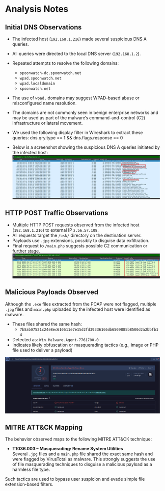 # Analysis Notes

## Initial DNS Observations

- The infected host (`192.168.1.216`) made several suspicious DNS A queries.
- All queries were directed to the local DNS server (`192.168.1.2`).
- Repeated attempts to resolve the following domains:

  - `spoonwatch-dc.spoonwatch.net`
  - `wpad.spoonwatch.net`
  - `wpad.localdomain`
  - `spoonwatch.net`

- The use of `wpad.` domains may suggest WPAD-based abuse or misconfigured name resolution.
- The domains are not commonly seen in benign enterprise networks and may be used as part of the malware’s command-and-control (C2) infrastructure or lateral movement.
- We used the following display filter in Wireshark to extract these queries:
  dns.qry.type == 1 && dns.flags.response == 0

- Below is a screenshot showing the suspicious DNS A queries initiated by the infected host:
![Suspicious DNS Queries](screenshots/suspicious_dns_queries.png)

## HTTP POST Traffic Observations

- Multiple HTTP POST requests observed from the infected host (`192.168.1.216`) to external IP `2.56.57.108`.
- All requests target the `/osk/` directory on the destination server.
- Payloads use `.jpg` extensions, possibly to disguise data exfiltration.
- Final request to `/main.php` suggests possible C2 communication or further stage.
  ![HTTP POST Requests](screenshots/http_post_requests.png)

## Malicious Payloads Observed

Although the `.exe` files extracted from the PCAP were not flagged, multiple `.jpg` files and `main.php` uploaded by the infected host were identified as malware.

- These files shared the same hash:
  - `7b8ab07521c24e8ec610611e7e15d2fd39336166db6509885b8500d2a2bbfb14`
- Detected as: `Win.Malware.Agent-7761700-0`
- Indicates likely obfuscation or masquerading tactics (e.g., image or PHP file used to deliver a payload)

![VirusTotal Detection](screenshots/virustotal_detection_mainphp.png)

## MITRE ATT&CK Mapping

The behavior observed maps to the following MITRE ATT&CK technique:

- **T1036.003 – Masquerading: Rename System Utilities**  
  Several `.jpg` files and a `main.php` file shared the exact same hash and were flagged by VirusTotal as malware. This strongly suggests the use of file masquerading techniques to disguise a malicious payload as a harmless file type.

Such tactics are used to bypass user suspicion and evade simple file extension-based filters.


